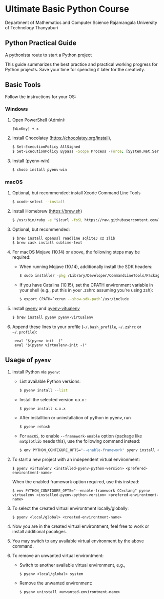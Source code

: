 # Ultimate Basic Python Course
Department of Mathematics and Computer Science
Rajamangala University of Technology Thanyaburi


## Python Practical Guide
A pythonista route to start a Python project

This guide summarizes the best practice and practical working progress for Python projects.
Save your time for spending it later for the creativity.

## Basic Tools

Follow the instructions for your OS:

### Windows

1. Open PowerShell (Admin):
    ```
    [WinKey] + x
    ```

1. Install Chocolatey (https://chocolatey.org/install),
    ```bash
    $ Set-ExecutionPolicy AllSigned
    $ Set-ExecutionPolicy Bypass -Scope Process -Force; [System.Net.ServicePointManager]::SecurityProtocol = [System.Net.ServicePointManager]::SecurityProtocol -bor 3072; iex ((New-Object System.Net.WebClient).DownloadString('https://chocolatey.org/install.ps1'))
    ```
    
1. Install [pyenv-win]
    ```bash
    $ choco install pyenv-win
    ```


### macOS

1. Optional, but recommended: install Xcode Command Line Tools
    ```bash
    $ xcode-select --install
    ```

1. Install Homebrew (https://brew.sh)
    ```bash
    $ /usr/bin/ruby -e "$(curl -fsSL https://raw.githubusercontent.com/Homebrew/install/master/install)"
    ``` 
1. Optional, but recommended:
    ```bash
    $ brew install openssl readline sqlite3 xz zlib
    $ brew cask install sublime-text
    ```
 

1. For macOS Mojave (10.14) or above, the following steps may be required:

    * When running Mojave (10.14), additionally install the SDK headers:
        ```bash
        $ sudo installer -pkg /Library/Developer/CommandLineTools/Packages/macOS_SDK_headers_for_macOS_10.14.pkg -target /
        ```
    
    * If you have Catalina (10.15), set the CPATH environment variable in your shell (e.g., put this in your .zshrc assuming you're using zsh):
        ```bash
        $ export CPATH=`xcrun --show-sdk-path`/usr/include
        ```

1. Install [pyenv](https://github.com/pyenv/pyenv) and [pyenv-vitualenv](https://github.com/pyenv/pyenv-virtualenv)
    ```bash
    $ brew install pyenv pyenv-virtualenv
    ```
    
1. Append these lines to your profile (`~/.bash_profile`, `~/.zshrc` or `~/.profile`):
    ```
     eval "$(pyenv init -)"
     eval "$(pyenv virtualenv-init -)"
    ```

## Usage of `pyenv`

 1. Install Python via `pyenv`:
    
    * List available Python versions:
        ```bash
        $ pyenv install --list
        ```
        
    * Install the selected version x.x.x :
        ```bash
        $ pyenv install x.x.x
        ```

    * After installtion or uninstallation of python in pyenv, run
        ```bash
        $ pyenv rehash
        ```
        
    * For `macOS`, to enable `--framework-enable` option (package like `matplotlib` needs this), use the following command instead:
        ```bash
        $ env PYTHON_CONFIGURE_OPTS="--enable-framework" pyenv install <x.x.x>
        ```

1. To start a new project with an independent virtual environment:

    ```
    $ pyenv virtualenv <installed-pyenv-python-version> <prefered-environtment-name>
    ```
        
   When the enabled framework option required, use this instead:
   
   ```
   $ env PYTHON_CONFIGURE_OPTS="--enable-framework CC=clang" pyenv virtualenv <installed-pyenv-python-version> <prefered-environtment-name>
   ```
        
1. To select the created virtual environtment locally/globally:

    ```
    $ pyenv <local/global> <created-environtment-name>
    ```
        
1. Now you are in the created virtual environtment, feel free to work or install additional pacakges.

1. You may switch to any available virtual environment by the above command.
        
1. To remove an unwanted virtual environtment:
    * Switch to another available virtual environment, e.g.,
        
        ```
        $ pyenv <local/global> system
        ```
            
    * Remove the unwanted environment:
    
        ```
        $ pyenv uninstall <unwanted-environtment-name>
        ```
